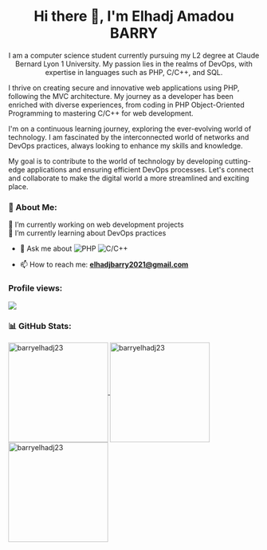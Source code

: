 <h1 align="center">Hi there 👋, I'm Elhadj Amadou BARRY</h1>
<p align="center"> 
I am a computer science student currently pursuing my L2 degree at Claude Bernard Lyon 1 University. My passion lies in the realms of DevOps, with expertise in languages such as PHP, C/C++, and SQL.

I thrive on creating secure and innovative web applications using PHP, following the MVC architecture. My journey as a developer has been enriched with diverse experiences, from coding in PHP Object-Oriented Programming to mastering C/C++ for web development.

I'm on a continuous learning journey, exploring the ever-evolving world of technology. I am fascinated by the interconnected world of networks and DevOps practices, always looking to enhance my skills and knowledge.

My goal is to contribute to the world of technology by developing cutting-edge applications and ensuring efficient DevOps processes. Let's connect and collaborate to make the digital world a more streamlined and exciting place. </p>

### 💫 About Me:
🔭 I’m currently working on web development projects<br>
🌱 I’m currently learning about DevOps practices<br>

- 💬 Ask me about ![PHP](https://img.shields.io/badge/php-%23777BB4.svg?style=for-the-badge&logo=php&logoColor=white) ![C/C++](https://img.shields.io/badge/c++-%2300599C.svg?style=for-the-badge&logo=c%2B%2B&logoColor=white) 

- 📫 How to reach me: **elhadjbarry2021@gmail.com**
### Profile views:
![](https://komarev.com/ghpvc/?username=barryelhadj23&label=PROFILE+VIEWS)

<!--
**barryelhadj23/barryelhadj23** is a ✨ _special_ ✨ repository because its `README.md` (this file) appears on your GitHub profile.

Here are some ideas to get you started:

- 🔭 I’m currently working on ...
- 🌱 I’m currently learning ...
- 👯 I’m looking to collaborate on ...
- 🤔 I’m looking for help with ...
- 💬 Ask me about ...
- 📫 How to reach me: ...
- 😄 Pronouns: ...
- ⚡ Fun fact: ...
-->
### 📊 GitHub Stats:
<a href="https://github.com/barryelhadj23">
  <img height=200 align="center" src="https://github-readme-stats.vercel.app/api?username=barryelhadj23&show_icons=true&locale=en&count_private=true&theme=dark" alt="barryelhadj23" />
</a>
<a href="https://github.com/barryelhadj23">
  <img height=200 align="center" src="https://github-readme-stats.vercel.app/api/top-langs?username=barryelhadj23&layout=pie&langs_count=10&card_width=320&theme=dark" alt="barryelhadj23" />
</a>
<a href="https://github.com/barryelhadj23">
  <img height="200" src="https://github-readme-streak-stats.herokuapp.com/?user=barryelhadj23&theme=dark" alt="barryelhadj23" />
</a>
